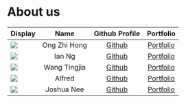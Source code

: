 # About us


Display |   Name   |        Github Profile         | Portfolio 
--------|:--------:|:-----------------------------:|:---------:
![](https://media-exp1.licdn.com/dms/image/C4D03AQEgXrNsrc1T3Q/profile-displayphoto-shrink_800_800/0/1663228347339?e=1669852800&v=beta&t=V0fWQzHp9qeiD3inauUaj8j2CE8MFb_5w_aS7rKcDnM) | Ong Zhi Hong | [Github](https://github.com/helpdesk1234) | [Portfolio](linkedin.com/in/ongzhihong)
![](https://media-exp1.licdn.com/dms/image/C4E03AQE7jtNsKd_Xfw/profile-displayphoto-shrink_400_400/0/1624762372701?e=1669852800&v=beta&t=hG6aMZLrJhR26UK6dG2t-ny3KwweUpADecBZ2PCmVaI) |  Ian Ng  |          [Github](https://github.com/nshian)           | [Portfolio](https://www.linkedin.com/in/nshian)
![](https://media-exp1.licdn.com/dms/image/C4D03AQGrNtCeeZuPFw/profile-displayphoto-shrink_400_400/0/1627723547221?e=1669852800&v=beta&t=7MpIteNzXKn5Cy-ULFFujM7s6dTh_WmZtDf_aRHdcmg) | Wang Tingjia | [Github](https://github.com/wangtingjia) | [Portfolio](https://www.linkedin.com/in/wangtingjia/)
![](https://media-exp1.licdn.com/dms/image/C4D03AQHBjtXDwKhQtA/profile-displayphoto-shrink_400_400/0/1644541255922?e=1669852800&v=beta&t=lBU1v97NFzzNXTHWtztnBqViqdcBnUz4CWmY19n9hhI) |  Alfred  |         [Github](https://github.com/alfred-leong)          | [Portfolio](https://www.linkedin.com/in/alfred-leong/)
![](https://via.placeholder.com/100.png?text=Photo) | Joshua Nee | [Github](https://github.com/joshuan98) | [Portfolio](docs/team/johndoe.md)